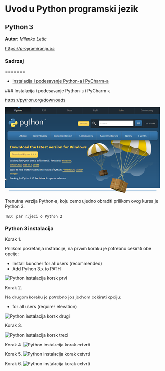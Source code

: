 
# Uvod u Python programski jezik

## Python 3

**Autor:** _Milenko Letic_

https://programiranje.ba


### Sadrzaj
=======

  * [Instalacija i podesavanje Python-a i PyCharm-a](#instalacija_i_podesavanje)


<a name="instalacija_i_podesavanje"/>
### Instalacija i podesavanje Python-a i PyCharm-a

https://python.org/downloads

![GitHub stranica](slike/github_stranica.png)

Trenutna verzija Python-a, koju cemo ujedno obraditi prilikom ovog kursa je Python 3.

```TBD: par rijeci o Python 2```

### Python 3 instalacija

Korak 1.

Prilikom pokretanja instalacije, na prvom koraku je potrebno cekirati obe opcije:
* Install launcher for all users (recommended)
* Add Python 3.x to PATH

![Python instalacija korak prvi](slike/python_instalacija_1.png)

Korak 2. 

Na drugom koraku je potrebno jos jednom cekirati opciju:
* for all users (requires elevation)

![Python instalacija korak drugi](slike/python_instalacija_2.png)

Korak 3.

![Python instalacija korak treci](slike/python_instalacija_3.png)

Korak 4. 
![Python instalacija korak cetvrti](slike/python_instalacija_4.png)

Korak 5. 
![Python instalacija korak cetvrti](slike/python_instalacija_4.png)

Korak 6. 
![Python instalacija korak cetvrti](slike/python_instalacija_4.png)


